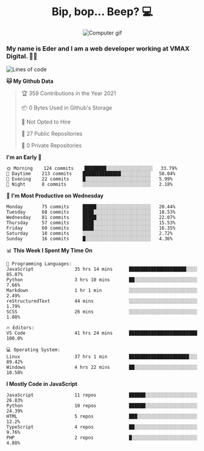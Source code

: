 <h1 align="center">Bip, bop... Beep? 💻</h1>

<div align="center">
  <img src="https://digitalsynopsis.com/wp-content/uploads/2016/07/3d-isometric-animations-90s-electronic-items-kaypro.gif" alt="Computer gif" />
</div>

### My name is Eder and I am a web developer working at **VMAX Digital**. 👋😺

<!--START_SECTION:waka-->
![Lines of code](https://img.shields.io/badge/From%20Hello%20World%20I%27ve%20Written-164672%20lines%20of%20code-blue)

**🐱 My Github Data** 

> 🏆 359 Contributions in the Year 2021
 > 
> 📦 0 Bytes Used in Github's Storage 
 > 
> 🚫 Not Opted to Hire
 > 
> 📜 27 Public Repositories 
 > 
> 🔑 0 Private Repositories  
 > 
**I'm an Early 🐤** 

```text
🌞 Morning    124 commits    ████████░░░░░░░░░░░░░░░░░   33.79% 
🌆 Daytime    213 commits    ██████████████░░░░░░░░░░░   58.04% 
🌃 Evening    22 commits     █░░░░░░░░░░░░░░░░░░░░░░░░   5.99% 
🌙 Night      8 commits      ░░░░░░░░░░░░░░░░░░░░░░░░░   2.18%

```
📅 **I'm Most Productive on Wednesday** 

```text
Monday       75 commits     █████░░░░░░░░░░░░░░░░░░░░   20.44% 
Tuesday      68 commits     ████░░░░░░░░░░░░░░░░░░░░░   18.53% 
Wednesday    81 commits     █████░░░░░░░░░░░░░░░░░░░░   22.07% 
Thursday     57 commits     ████░░░░░░░░░░░░░░░░░░░░░   15.53% 
Friday       60 commits     ████░░░░░░░░░░░░░░░░░░░░░   16.35% 
Saturday     10 commits     ░░░░░░░░░░░░░░░░░░░░░░░░░   2.72% 
Sunday       16 commits     █░░░░░░░░░░░░░░░░░░░░░░░░   4.36%

```


📊 **This Week I Spent My Time On** 

```text
💬 Programming Languages: 
JavaScript               35 hrs 14 mins      █████████████████████░░░░   85.07% 
Python                   3 hrs 10 mins       ██░░░░░░░░░░░░░░░░░░░░░░░   7.66% 
Markdown                 1 hr 1 min          ░░░░░░░░░░░░░░░░░░░░░░░░░   2.49% 
reStructuredText         44 mins             ░░░░░░░░░░░░░░░░░░░░░░░░░   1.79% 
SCSS                     26 mins             ░░░░░░░░░░░░░░░░░░░░░░░░░   1.08%

🔥 Editors: 
VS Code                  41 hrs 24 mins      █████████████████████████   100.0%

💻 Operating System: 
Linux                    37 hrs 1 min        ██████████████████████░░░   89.42% 
Windows                  4 hrs 22 mins       ██░░░░░░░░░░░░░░░░░░░░░░░   10.58%

```

**I Mostly Code in JavaScript** 

```text
JavaScript               11 repos            ██████░░░░░░░░░░░░░░░░░░░   26.83% 
Python                   10 repos            ██████░░░░░░░░░░░░░░░░░░░   24.39% 
HTML                     5 repos             ███░░░░░░░░░░░░░░░░░░░░░░   12.2% 
TypeScript               4 repos             ██░░░░░░░░░░░░░░░░░░░░░░░   9.76% 
PHP                      2 repos             █░░░░░░░░░░░░░░░░░░░░░░░░   4.88%

```



<!--END_SECTION:waka-->
